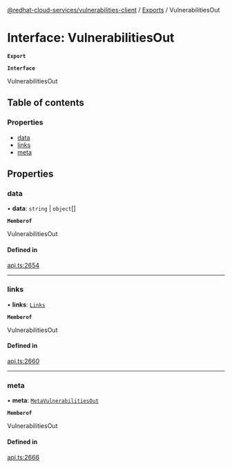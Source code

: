 [@redhat-cloud-services/vulnerabilities-client](../README.md) / [Exports](../modules.md) / VulnerabilitiesOut

# Interface: VulnerabilitiesOut

**`Export`**

**`Interface`**

VulnerabilitiesOut

## Table of contents

### Properties

- [data](VulnerabilitiesOut.md#data)
- [links](VulnerabilitiesOut.md#links)
- [meta](VulnerabilitiesOut.md#meta)

## Properties

### data

• **data**: `string` \| `object`[]

**`Memberof`**

VulnerabilitiesOut

#### Defined in

[api.ts:2654](https://github.com/RedHatInsights/javascript-clients/blob/master/packages/vulnerabilities/api.ts#L2654)

___

### links

• **links**: [`Links`](Links.md)

**`Memberof`**

VulnerabilitiesOut

#### Defined in

[api.ts:2660](https://github.com/RedHatInsights/javascript-clients/blob/master/packages/vulnerabilities/api.ts#L2660)

___

### meta

• **meta**: [`MetaVulnerabilitiesOut`](MetaVulnerabilitiesOut.md)

**`Memberof`**

VulnerabilitiesOut

#### Defined in

[api.ts:2666](https://github.com/RedHatInsights/javascript-clients/blob/master/packages/vulnerabilities/api.ts#L2666)
